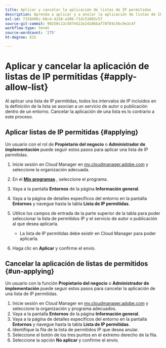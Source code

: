 ```yaml
---
title: Aplicar y cancelar la aplicación de listas de IP permitidas
description: Aprenda a aplicar y a anular la aplicación de listas de IP permitidas a entornos.
exl-id: 7158496c-b0c4-4228-a306-71dc51003c57
source-git-commit: 90250c13c5074422e24186baf78f84c56c9e3c4f
workflow-type: tm+mt
source-wordcount: '275'
ht-degree: 81%

---
```



# Aplicar y cancelar la aplicación de listas de IP permitidas {#apply-allow-list}

Al aplicar una lista de IP permitidas, todos los intervalos de IP incluidos en la definición de la lista se asocian a un servicio de autor o publicación dentro de un entorno. Cancelar la aplicación de una lista es lo contrario a este proceso.

## Aplicar listas de IP permitidas {#applying}

Un usuario con el rol de **Propietario del negocio** o **Administrador de implementación** puede seguir estos pasos para aplicar una lista de IP permitidas.

1. Inicie sesión en Cloud Manager en [my.cloudmanager.adobe.com](https://my.cloudmanager.adobe.com/) y seleccione la organización adecuada.

1. En el **[Mis programas](/help/implementing/cloud-manager/getting-access-to-aem-in-cloud/editing-programs.md#my-programs)** , seleccione el programa.
1. Vaya a la pantalla **Entornos** de la página **Información general**.
1. Vaya a la página de detalles específicos del entorno en la pantalla **Entornos** y navegue hasta la tabla **Lista de IP permitidas**.
1. Utilice los campos de entrada de la parte superior de la tabla para poder seleccionar la lista de permitidos IP y el servicio de autor o publicación al que desea aplicarla.
   * La lista de IP permitidas debe existir en Cloud Manager para poder aplicarla.
1. Haga clic en **Aplicar** y confirme el envío.

## Cancelar la aplicación de listas de permitidos {#un-applying}

Un usuario con la función **Propietario del negocio** o **Administrador de implementación** puede seguir estos pasos para cancelar la aplicación de una lista de IP permitidas.

1. Inicie sesión en Cloud Manager en [my.cloudmanager.adobe.com](https://my.cloudmanager.adobe.com/) y seleccione la organización y programa adecuados.
1. Vaya a la pantalla **Entornos** de la página **Información general**.
1. Vaya a la página de detalles específicos del entorno en la pantalla **Entornos** y navegue hasta la tabla **Lista de IP permitidas**.
1. Identifique la fila de la lista de permitidos IP que desea anular.
1. Seleccione el botón de los tres puntos en el extremo derecho de la fila.
1. Seleccione la opción **No aplicar** y confirme el envío.
